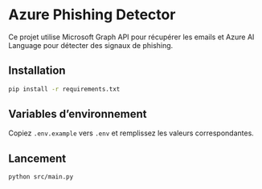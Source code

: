 # Azure Phishing Detector

Ce projet utilise Microsoft Graph API pour récupérer les emails et Azure AI Language pour détecter des signaux de phishing.

## Installation

```bash
pip install -r requirements.txt
```

## Variables d’environnement

Copiez `.env.example` vers `.env` et remplissez les valeurs correspondantes.

## Lancement

```bash
python src/main.py
```
